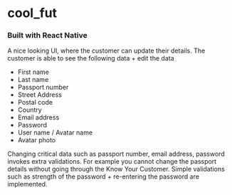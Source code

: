 # cool_fut

### Built with React Native

A nice looking UI, where the customer can update their details.
The customer is able to see the following data + edit the data 
- First name
- Last name 
- Passport number 
- Street Address 
- Postal code 
- Country 
- Email address 
- Password 
- User name / Avatar name
- Avatar photo 

Changing critical data such as passport number, email address, password invokes extra
validations. 
For example you cannot change the passport details without going through the
Know Your Customer. 
Simple validations such as strength of the password + re-entering the password are implemented.

